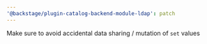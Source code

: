 ```yaml
---
'@backstage/plugin-catalog-backend-module-ldap': patch
---
```


Make sure to avoid accidental data sharing / mutation of `set` values

